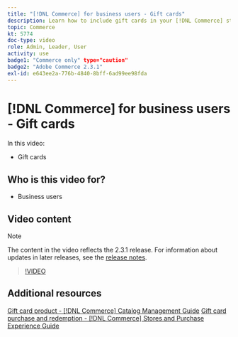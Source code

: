 ```yaml
---
title: "[!DNL Commerce] for business users - Gift cards"
description: Learn how to include gift cards in your [!DNL Commerce] store.
topic: Commerce
kt: 5774
doc-type: video
role: Admin, Leader, User
activity: use
badge1: "Commerce only" type="caution"
badge2: "Adobe Commerce 2.3.1"
exl-id: e643ee2a-776b-4840-8bff-6ad99ee98fda
---
```

# [!DNL Commerce] for business users - Gift cards

In this video:

- Gift cards

## Who is this video for?

- Business users

## Video content

>[!NOTE]
>
>The content in the video reflects the 2.3.1 release. For information about updates in later releases, see the [release notes](https://experienceleague.adobe.com/docs/commerce-operations/release/notes/overview.html).

>[!VIDEO](https://video.tv.adobe.com/v/35959?quality=12&learn=on)

## Additional resources

[Gift card product - [!DNL Commerce] Catalog Management Guide](https://experienceleague.adobe.com/docs/commerce-admin/catalog/products/types/product-gift-card-create.html)
[Gift card purchase and redemption - [!DNL Commerce] Stores and Purchase Experience Guide](https://experienceleague.adobe.com/docs/commerce-admin/stores-sales/point-of-purchase/gift-cards/product-gift-card-workflow.html)

